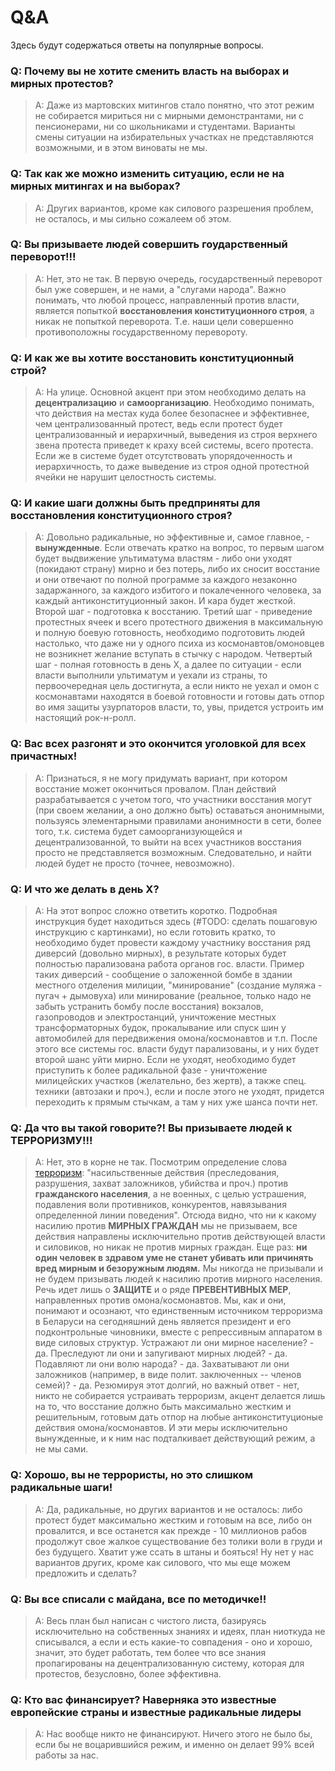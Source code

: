 # Q&A
Здесь будут содержаться ответы на популярные вопросы.

### Q: Почему вы не хотите сменить власть на выборах и мирных протестов?
> A: Даже из мартовских митингов стало понятно, что этот режим не собирается мириться ни с мирными демонстрантами, ни с пенсионерами, ни со школьниками и студентами. Варианты смены ситуации на избирательных участках не представляются возможными, и в этом виноваты не мы.

### Q: Так как же можно изменить ситуацию, если не на мирных митингах и на выборах?
> A: Других вариантов, кроме как силового разрешения проблем, не осталось, и мы сильно сожалеем об этом.

### Q: Вы призываете людей совершить гоударственный переворот!!!
> A: Нет, это не так. В первую очередь, государственный переворот был уже совершен, и не нами, а "слугами народа". Важно понимать, что любой процесс, направленный против власти, является попыткой **восстановления конституционного строя**, а никак не попыткой переворота. Т.е. наши цели совершенно противоположны государственному перевороту.

### Q: И как же вы хотите восстановить конституционный строй?
> A: На улице. Основной акцент при этом необходимо делать на **децентрализацию** и **самоорганизацию**. Необходимо понимать, что действия на местах куда более безопаснее и эффективнее, чем централизованный протест, ведь если протест будет централизованный и иерархичный, выведения из строя верхнего звена протеста приведет к краху всей системы, всего протеста. Если же в системе будет отсутствовать упорядоченность и иерархичность, то даже выведение из строя одной протестной ячейки не нарушит целостность системы.

### Q: И какие шаги должны быть предприняты для восстановления конституционного строя?
> A: Довольно радикальные, но эффективные и, самое главное, - **вынужденные**. Если отвечать кратко на вопрос, то первым шагом будет выдвижение ультиматума властям - либо они уходят (покидают страну) мирно и без потерь, либо их сносит восстание и они отвечают по полной программе за каждого незаконно задаржанного, за каждого избитого и покалеченного человека, за каждый антиконституционный закон. И кара будет жесткой. Второй шаг - подготовка к восстанию. Третий шаг - приведение протестных ячеек и всего протестного движения в максимальную и полную боевую готовность, необходимо подготовить людей настолько, что даже ни у одного психа из космонавтов/омоновцев не возникнет желание вступать в стычку с народом. Четвертый шаг - полная готовность в день X, а далее по ситуации - если власти выполнили ультиматум и уехали из страны, то первоочередная цель достигнута, а если никто не уехал и омон с космонавтами находятся в боевой готовности и готовы дать отпор во имя защиты узурпаторов власти, то, увы, придется устроить им настоящий рок-н-ролл.

### Q: Вас всех разгонят и это окончится уголовкой для всех причастных!
> A: Признаться, я не могу придумать вариант, при котором восстание может окончиться провалом. План действий разрабатывается с учетом того, что участники восстания могут (при своем желании, а оно должно быть) оставаться анонимными, пользуясь элементарными правилами анонимности в сети, более того, т.к. система будет самоорганизующейся и децентрализованной, то выйти на всех участников восстания просто не представляется возможным. Следовательно, и найти людей будет не просто (точнее, невозможно).

### Q: И что же делать в день X?
> A: На этот вопрос сложно ответить коротко. Подробная инструкция будет находиться здесь (#TODO: сделать пошаговую инструкцию с картинками), но если готовить кратко, то необходимо будет провести каждому участнику восстания ряд диверсий (довольно мирных), в результате которых будет полностью парализована работа органов гос. власти. Пример таких диверсий - сообщение о заложенной бомбе в здании местного отделения милиции, "минирование" (создание муляжа - пугач + дымовуха) или минирование (реальное, только надо не забыть устранить бомбу после восстания) вокзалов, газопроводов и электростанций, уничтожение местных трансформаторных будок, прокалывание или спуск шин у автомобилей для передвижения омона/космонавтов и т.п. После этого все системы гос. власти будут парализованы, и у них будет второй шанс уйти мирно. Если не уходят, необходимо будет приступить к более радикальной фазе - уничтожение милицейских участков (желательно, без жертв), а также спец. техники (автозаки и проч.), если и после этого не уходят, придется переходить к прямым стычкам, а там у них уже шанса почти нет.

### Q: Да что вы такой говорите?! Вы призываете людей к ТЕРРОРИЗМУ!!!
> A: Нет, это в корне не так. Посмотрим определение слова [терроризм](http://greater_political.academic.ru/188/%D0%A2%D0%95%D0%A0%D0%A0%D0%9E%D0%A0%D0%98%D0%97%D0%9C): "насильственные действия (преследования, разрушения, захват заложников, убийства и проч.) против **гражданского населения**, а не военных, с целью устрашения, подавления воли противников, конкурентов, навязывания определенной линии поведения". Отсюда видно, что ни к какому насилию против **МИРНЫХ ГРАЖДАН** мы не призываем, все действия направлены исключительно против действующей власти и силовиков, но никак не против мирных граждан. Еще раз: **ни один человек в здравом уме не станет убивать или причинять вред мирным и безоружным людям.** Мы никогда не призывали и не будем призывать людей к насилию против мирного населения. Речь идет лишь о **ЗАЩИТЕ** и о ряде **ПРЕВЕНТИВНЫХ МЕР**, направленных против омона/космонавтов. Мы, как и они, понимают и осознают, что единственным источником терроризма в Беларуси на сегодняшний день является президент и его подконтрольные чиновники, вместе с репрессивным аппаратом в виде силовых структур. Устражают ли они мирное население? - да. Преследуют ли они и запугивают мирных людей? - да. Подавляют ли они волю народа? - да. Захватывают ли они заложников (например, в виде полит. заключенных -- членов семей)? - да. Резюмируя этот долгий, но важный ответ - нет, никто не собирается устраивать терроризм, акцент делается лишь на то, что восстание должно быть максимально жестким и решительным, готовым дать отпор на любые антиконституционые действия омона/космонавтов. И эти меры исключительно вынужденные, и к ним нас подталкивает действующий режим, а не мы сами.

### Q: Хорошо, вы не террористы, но это слишком радикальные шаги!
> A: Да, радикальные, но других вариантов и не осталось: либо протест будет максимально жестким и готовым на все, либо он провалится, и все останется как прежде - 10 миллионов рабов продолжут свое жалкое существование без толики воли в груди и без будущего. Хватит уже ссать в штаны и бояться! Ну нет у нас вариантов других, кроме как силового, что мы еще можем предложить и сделать?

### Q: Вы все списали с майдана, все по методичке!!
> A: Весь план был написан с чистого листа, базируясь исключительно на собственных знаниях и идеях, план ниоткуда не списывался, а если и есть какие-то совпадения - оно и хорошо, значит, это будет работать, тем более что все знания пропагированы на децентрализованную систему, которая для протестов, безусловно, более эффективна.

### Q: Кто вас финансирует? Наверняка это известные европейские страны и известные радикальные лидеры
> A: Нас вообще никто не финансируют. Ничего этого не было бы, если бы не воцарившийся режим, и именно он делает 99% всей работы за нас.
